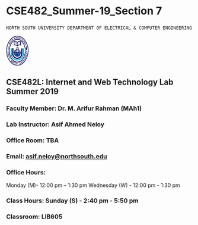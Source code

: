 # CSE482_Summer-19_Section 7

``
NORTH SOUTH UNIVERSITY
DEPARTMENT OF ELECTRICAL & COMPUTER ENGINEERING
``


<p align="Left">
  <img width="60" height="80" src="https://github.com/NeloyNSU/CSE482_Summer-19_Section7/blob/master/image/nsulogo.png">
</p>

## CSE482L: Internet and Web Technology Lab Summer 2019

### Faculty Member: Dr. M. Arifur Rahman (MAh1)
### Lab Instructor: Asif Ahmed Neloy
### Office Room: TBA
### Email: asif.neloy@northsouth.edu
### Office Hours:
Monday (M)- 12:00 pm – 1:30 pm
Wednesday (W) - 12:00 pm - 1:30 pm
### Class Hours: Sunday (S) - 2:40 pm - 5:50 pm
### Classroom: LIB605
